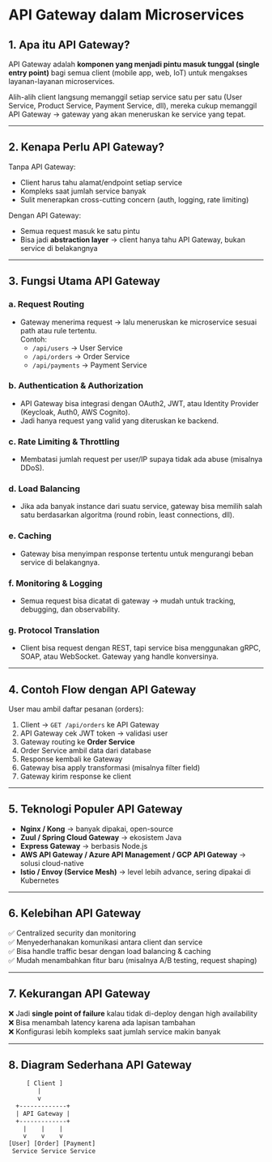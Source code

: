 # API Gateway dalam Microservices

## 1. Apa itu API Gateway?
API Gateway adalah **komponen yang menjadi pintu masuk tunggal (single entry point)** bagi semua client (mobile app, web, IoT) untuk mengakses layanan-layanan microservices.  

Alih-alih client langsung memanggil setiap service satu per satu (User Service, Product Service, Payment Service, dll), mereka cukup memanggil API Gateway → gateway yang akan meneruskan ke service yang tepat.  

---

## 2. Kenapa Perlu API Gateway?
Tanpa API Gateway:
- Client harus tahu alamat/endpoint setiap service  
- Kompleks saat jumlah service banyak  
- Sulit menerapkan cross-cutting concern (auth, logging, rate limiting)  

Dengan API Gateway:
- Semua request masuk ke satu pintu  
- Bisa jadi **abstraction layer** → client hanya tahu API Gateway, bukan service di belakangnya  

---

## 3. Fungsi Utama API Gateway
### a. Request Routing
- Gateway menerima request → lalu meneruskan ke microservice sesuai path atau rule tertentu.  
  Contoh:  
  - `/api/users` → User Service  
  - `/api/orders` → Order Service  
  - `/api/payments` → Payment Service  

### b. Authentication & Authorization
- API Gateway bisa integrasi dengan OAuth2, JWT, atau Identity Provider (Keycloak, Auth0, AWS Cognito).  
- Jadi hanya request yang valid yang diteruskan ke backend.  

### c. Rate Limiting & Throttling
- Membatasi jumlah request per user/IP supaya tidak ada abuse (misalnya DDoS).  

### d. Load Balancing
- Jika ada banyak instance dari suatu service, gateway bisa memilih salah satu berdasarkan algoritma (round robin, least connections, dll).  

### e. Caching
- Gateway bisa menyimpan response tertentu untuk mengurangi beban service di belakangnya.  

### f. Monitoring & Logging
- Semua request bisa dicatat di gateway → mudah untuk tracking, debugging, dan observability.  

### g. Protocol Translation
- Client bisa request dengan REST, tapi service bisa menggunakan gRPC, SOAP, atau WebSocket. Gateway yang handle konversinya.  

---

## 4. Contoh Flow dengan API Gateway
User mau ambil daftar pesanan (orders):  

1. Client → `GET /api/orders` ke API Gateway  
2. API Gateway cek JWT token → validasi user  
3. Gateway routing ke **Order Service**  
4. Order Service ambil data dari database  
5. Response kembali ke Gateway  
6. Gateway bisa apply transformasi (misalnya filter field)  
7. Gateway kirim response ke client  

---

## 5. Teknologi Populer API Gateway
- **Nginx / Kong** → banyak dipakai, open-source  
- **Zuul / Spring Cloud Gateway** → ekosistem Java  
- **Express Gateway** → berbasis Node.js  
- **AWS API Gateway / Azure API Management / GCP API Gateway** → solusi cloud-native  
- **Istio / Envoy (Service Mesh)** → level lebih advance, sering dipakai di Kubernetes  

---

## 6. Kelebihan API Gateway
✅ Centralized security dan monitoring  
✅ Menyederhanakan komunikasi antara client dan service  
✅ Bisa handle traffic besar dengan load balancing & caching  
✅ Mudah menambahkan fitur baru (misalnya A/B testing, request shaping)  

---

## 7. Kekurangan API Gateway
❌ Jadi **single point of failure** kalau tidak di-deploy dengan high availability  
❌ Bisa menambah latency karena ada lapisan tambahan  
❌ Konfigurasi lebih kompleks saat jumlah service makin banyak  

---

## 8. Diagram Sederhana API Gateway

```txt
     [ Client ]
        |
        v
  +-------------+
  | API Gateway |
  +-------------+
    |    |    |
    v    v    v
[User] [Order] [Payment]
 Service Service Service
```



